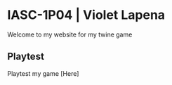 # IASC-1P04 | Violet Lapena

Welcome to my website for my twine game

## Playtest

Playtest my game [Here]

